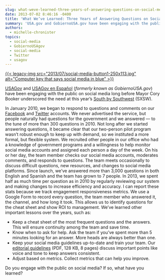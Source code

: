 ```yaml
---
slug: what-weve-learned-three-years-of-answering-questions-on-social-media
date: 2013-07-02 8:46:16 -0400
title: 'What We’ve Learned: Three Years of Answering Questions on Social Media'
summary: 'USA.gov and GobiernoUSA.gov have been engaging with the public on social media long before Mayor Cory Booker underscored the need at this year’s SXSW. In January 2010, we began to respond to questions and comments on our Facebook and Twitter accounts. We never advertised the service, but people naturally'
authors:
  - michelle-chronister
topics:
  - social-media
  - GobiernoUSAgov
  - social-media
  - Twitter
  - usagov
---
```


[{{< legacy-img src="2013/07/social-media-button1-250x113.jpg" alt="Computer key that says social media in blue" >}}](https://s3.amazonaws.com/digitalgov/_legacy-img/2013/07/social-media-button1.jpg)

[USAGov](https://www.usa.gov/) and [USAGov en Espa&#241;ol](https://www.usa.gov/espanol/) (_formerly known as GobiernoUSA.gov_) have been engaging with the public on social media long before Mayor Cory Booker underscored the need at this year’s [South by Southwest](https://www.sxsw.com/) (SXSW).

In January 2010, we began to respond to questions and comments on our [Facebook](http://www.facebook.com/USAgov) and [Twitter](http://twitter.com/usagov) accounts. We never advertised the service, but people naturally had questions for the government and we answered &#8212; to the tune of more than 300 questions in 2010. Not long after we started answering questions, it became clear that our two-person pilot program wasn&#8217;t robust enough to keep up with demand, so we instituted a more formal, but flexible system. We recruited other people in our office who had a knowledge of government programs and a willingness to help monitor social media accounts and assigned each person a day of the week. On his or her day, the team member checks our social media accounts, moderates comments, and responds to questions. The team meets occasionally to discuss difficult questions, new resources, and changes to social media platforms. Since launch, we&#8217;ve answered more than 3,000 questions in both English and Spanish and the team has grown to 7 people. In 2013, we spent half as much time per question as in 2010 by regularly reviewing our system and making changes to increase efficiency and accuracy. I can report these stats because we track engagement responsiveness metrics. We use a Google Form to record every question, the team member who answered it, the channel, and how long it took. This allows us to identify questions for the cheat sheet and show ROI to management. We’ve learned other important lessons over the years, such as:

  * Keep a cheat sheet of the most frequent questions and the answers. This will ensure continuity among the team and save time.
  * Know when to ask for help. Ask the team if you’ve spent more than 5 minutes looking for an answer. More heads are always better than one.
  * Keep your social media guidelines up-to-date and train your team. Our [editorial guidelines](https://s3.amazonaws.com/digitalgov/_legacy-img/2013/07/socmed_editorial_guidelines_010411.pdf) (PDF, 128 KB, 8 pages) discuss important points like voice and tone to keep answers consistent.
  * Adjust based on metrics. Collect metrics that can help you improve.

Do you engage with the public on social media? If so, what have you learned?
